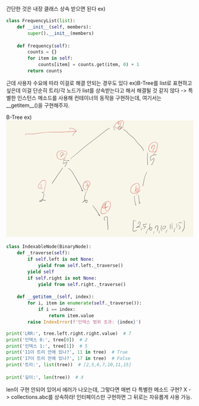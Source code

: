 간단한 것은 내장 클래스 상속 받으면 된다
ex)
```python
class FrequencyList(list):
	def __init__(self, members):
		super().__init__(members)  
	
	def frequency(self):
		counts = {}
		for item in self:
			counts[item] = counts.get(item, 0) + 1
		return counts
```

근데 사용자 수요에 따라 이걸로 해결 안되는 경우도 있다
ex)B-Tree를 list로 표현하고 싶은데 이걸 단순히 트리/각 노드가 list를 상속받는다고 해서 해결될 것 같지 않다
->
특별한 인스턴스 메소드를 사용해 컨테이너의 동작을 구현하는데, 여기서는 \_\_getitem\_\_()을 구현해주자.

B-Tree ex)
![](/assets/b-tree.jpg)

```python
class IndexableNode(BinaryNode):
	def _traverse(self):
		if self.left is not None:
			yield from self.left._traverse()
		yield self
		if self.right is not None:
			yield from self.right._traverse()
	
	def __getitem__(self, index):
		for i, item in enumerate(self._traverse()):
			if i == index:
				return item.value
		raise IndexError(f'인덱스 범위 초과: {index}')
```

```python
print('LRR:', tree.left.right.right.value)  # 7
print('인덱스 0:', tree[0])  # 2
print('인덱스 1:', tree[1])  # 5
print('11이 트리 안에 있나?', 11 in tree)  # True
print('17이 트리 안에 있나?', 17 in tree)  # False
print('트리:', list(tree))  # [2,5,6,7,10,11,15]

print('길이:', len(tree))  # X
```

len이 구현 안되어 있어서 에러가 나오는데, 그렇다면 매번 다 특별한 메소드 구현?
X -> collections.abc를 상속하라!
인터페이스만 구현하면 그 뒤로는 자유롭게 사용 가능.

